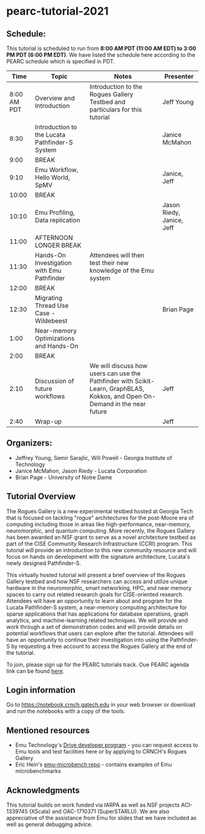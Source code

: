 # pearc-tutorial-2021

<!--## https://github.com/crnch-rg/pearc-tutorial-2021/-->

## Schedule:

This tutorial is scheduled to run from **8:00 AM PDT (11:00 AM EDT) to 3:00 PM PDT (6:00 PM EDT)**. We have listed the schedule here according to the PEARC schedule which is specified in PDT.

| Time | Topic | Notes | Presenter | 
| ------------- | -------------| -------------|-------------|
| 8:00 AM PDT  | Overview and Introduction | Introduction to the Rogues Gallery Testbed and particulars for this tutorial | Jeff Young |
| 8:30 | Introduction to the Lucata Pathfinder-S System |   | Janice McMahon |  
| 9:00  | BREAK | | |  
| 9:10 | Emu Workflow, Hello World, SpMV |   | Janice, Jeff |  
| 10:00  | BREAK | | |  
| 10:10 | Emu Profiling, Data replication  |   | Jason Riedy, Janice, Jeff |  
| 11:00 | AFTERNOON LONGER BREAK   |   |  |  
| 11:30 |  Hands-On Investigation with Emu Pathfinder |  Attendees will then test their new knowledge of the Emu system   |  |  
| 12:00 | BREAK |   |  |  
| 12:30 | Migrating Thread Use Case - Wildebeest |   | Brian Page |  
| 1:00 | Near-memory Optimizations and Hands-On  |   |  |  
| 2:00 | BREAK  |   |  |  
| 2:10 | Discussion of future workflows  | We will discuss how users can use the Pathfinder with Scikit-Learn, GraphBLAS, Kokkos, and Open On-Demand in the near future  | Jeff |  
| 2:40 | Wrap-up   |   | Jeff  |  

## Organizers:

* Jeffrey Young, Semir Sarajlic, Will Powell - Georgia Institute of Technology
* Janice McMahon, Jason Riedy - Lucata Corporation
* Brian Page - University of Notre Dame

## Tutorial Overview
The Rogues Gallery is a new experimental testbed hosted at Georgia Tech that is focused on tackling "rogue" architectures for the post-Moore era of computing including those in areas like high-performance, near-memory, neuromorphic, and quantum computing. More recently, the Rogues Gallery has been awarded an NSF grant to serve as a novel architecture testbed as part of the CISE Community Research Infrastructure (CCRI) program. This tutorial will provide an introduction to this new community resource and will focus on hands on development with the signature architecture, Lucata's newly designed Pathfinder-S.

This virtually hosted tutorial will present a brief overview of the Rogues Gallery testbed and how NSF researchers can access and utilize unique hardware in the neuromorphic, smart networking, HPC, and near memory spaces to carry out related research goals for CISE-oriented research. Attendees will have an opportunity to learn about and program for the Lucata Pathfinder-S system, a near-memory computing architecture for sparse applications that has applications for database operations, graph analytics, and machine-learning related techniques. We will provide and work through a set of demonstration codes and will provide details on potential workflows that users can explore after the tutorial. Attendees will have an opportunity to continue their investigation into using the Pathfinder-S by requesting a free account to access the Rogues Gallery at the end of the tutorial.

To join, please sign up for the PEARC tutorials track. Oue PEARC agenda link can be found [here](https://sched.co/kLmR).

 
## Login information
Go to https://notebook.crnch.gatech.edu in your web browser or download and run the notebooks with a copy of the tools.

## Mentioned resources
* Emu Technology's [Drive developer program](http://www.emutechnology.com/software/drive-program/) - you can request access to Emu tools and test facilities here or by applying to CRNCH's Rogues Gallery
* Eric Hein's [emu-microbench repo](https://github.com/ehein6/emu-microbench) - contains examples of Emu microbenchmarks

## Acknowledgments
This tutorial builds on work funded via IARPA as well as NSF projects ACI-1339745 (XScala) and OAC-1710371 (SuperSTARLU). We are also appreciative of the assistance from Emu for slides that we have included as well as general debugging advice.
